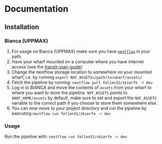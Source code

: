 # Documentation

## Installation

### Bianca (UPPMAX)

1. For usage on Bianca (UPPMAX) make sure you have [`nextflow`](https://www.nextflow.io) in your path.
2. Have your wharf mounted on a computer where you have internet access (see the [transit-user-guide](https://www.uppmax.uu.se/support/user-guides/transit-user-guide/))
3. Change the nextflow storage location to somewhere on your mounted wharf, i.e. by running ```export NXF_ASSETS=/path/to/wharf/assets/```
4. Fetch the pipeline by running: ```nextflow pull fellen31/skierfe -r dev```
5. Log in to BIANCA and move the contents of `assets` from your wharf to where you want to store the pipeline. `NXF_ASSETS` points to `$NXF_HOME/assets` by default, make sure to set and export the `NXF_ASSETS` variable to the correct path if you choose to store them somewhere else.
6. You can now move to your project directory and run the pipeline by executing ```nextflow run fellen31/skierfe -r dev``` 

### Usage

Run the pipeline with: ```nextflow run fellen31/skierfe -r dev``` 

